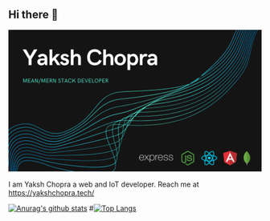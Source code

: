 ## Hi there 👋
![](Yaksh%20Chopra.png)

I am Yaksh Chopra a web and IoT developer. Reach me at https://yakshchopra.tech/



<!--
**Yakshchopra/Yakshchopra** is a ✨ _special_ ✨ repository because its `README.md` (this file) appears on your GitHub profile.

Here are some ideas to get you started:

- 🔭 I’m currently working on ...
- 🌱 I’m currently learning ...
- 👯 I’m looking to collaborate on ...
- 🤔 I’m looking for help with ...
- 💬 Ask me about ...
- 📫 How to reach me: ...
- 😄 Pronouns: ...
- ⚡ Fun fact: ...
-->
[![Anurag's github stats](https://github-readme-stats.vercel.app/api?username=Yakshchopra&show_icons=true&theme=tokyonight)](https://github.com/anuraghazra/github-readme-stats)
#[![Top Langs](https://github-readme-stats.vercel.app/api/top-langs/?username=anuraghazra)](https://github.com/anuraghazra/github-readme-statsapi?username=Yakshchopra&show_icons=true&theme=tokyonight)
